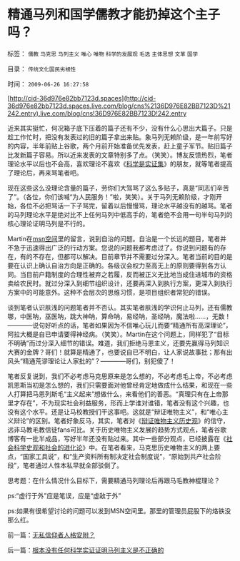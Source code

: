 # 精通马列和国学儒教才能扔掉这个主子吗？

标签： `儒教` `马克思` `马列主义` `唯心` `唯物` `科学的发展观` `毛选` `主体思想` `文革` `国学` 

目录： `传统文化国民劣根性`

时间： `2009-06-26 16:27:58`

[http://cid-36d976e82bb7123d.spaces](http://cid-36d976e82bb7123d.spaces.live.com/blog/cns%2136D976E82BB7123D%21242.entry).live.com/blog/cns!36D976E82BB7123D!242.entry

近来其实挺忙，何况箱子底下压着的篇子还有不少，没有什么心思出大篇子。只是趁工作忙时，把没有发表过的旧的篇子拿出来贴。象马列无赖阶级，是一年前写好的内容，半年前贴上谷歌，两个月前开始准备优先发表，赶上童子军节。贴旧篇子比发新篇子容易。所以近来发表的文章特别多了点。（笑笑）。博友反馈热烈，笔者理论水平以后也不会高，喜欢理论不喜欢《[科学是实证集](../../../2009/6/18/科学是实证集；为什么诺贝尔不喜欢中国传统文化.md)》的朋友，就等笔者提高了理论后，再来骂笔者吧。

现在这些这么没理论含量的篇子，劳你们大驾骂了这么多贴子，真是“同志们辛苦了”。（各位，你们该喊“为人民服务！”啦，笑笑）。关于马列无赖阶级，才刚开始，各位不必把骂话一下子骂完，留着以后慢慢骂，理论水平越没有的越骂。笔者的马列理论水平是绝对比不上任何马列中低高手的，笔者绝不会用一句半句马列的核心理论证明马列是不行的。

Martin在[msn空间](http://cid-36d976e82bb7123d.spaces.live.com/blog/cns%2136D976E82BB7123D%21233.entry)里的留言，说到自治的问题。自治是一个长远的题目，笔者并不急于迅速得出广泛的行动方案。您说的问题我都考虑过了。你说到问题有的存在，有的不存在，但都可以解决。目前章节并不需要过分深入。笔者当前的目的是要在认识上确认自治方向是正确的。各级议会权力至高无上的原则要得到各方认同。当目前户籍制度的合理性被弃之若履，反而被正义无比地当成住进城市的资格卖给农民时。就过分深入到细节组织设计，还要再深入到执行方案，更深入到执行方案中的可能意外。这种不会层次的思维习惯，是项目组织者常犯的错误。

谈到笔者认识肤浅的问题笔者并不否认。其实笔者肤浅的学识何止马列，还有儒教哪，中医呐，巫医呐，跳大神呐，算命呐，易经呐，圣经呐，魔法啦……，无数！————说句好听点的话，笔者如果因为不信唯心玩儿而要“精通所有高深理论”，阿拉大概是自已申请要得神经病。（笑笑）。Martin在这个问题上，同样犯了“目标不明确”而过分深入细节的错误。难道，我们拒绝马恩主义，还要先赢得马列知识大赛的金牌？哥们！就算是精通了，也要说自已不明白，让人家说故事批；那有出风头“精通荒谬理论让人家批的”？————哥们，别犯傻了！

笔者反复说到，我们不必考虑马克思原来是怎么想的，不必考虑毛上帝，不必考虑凯恩斯当初是怎么想的，我们只需要面对他曾经肯定地做成什么结果，和现在一些人打算把马恩列斯毛“主义起来”想做什么，来看他们的善恶。“真理只有在上帝那里才存在”，不为现实社会利益服务，形而上学谁对谁错，笔者没有这个兴趣，也没有这个水平。还是让马校教授们干这事吧。这就是“辩证唯物主义”，和“唯心主义辩论”的区别。笔者好象反马，其实，笔者对《[辩证唯物主义历史观](http://blog.sina.com.cn/s/blog_5563a64d0100d0v2.html)》的信守，远非马教毛教信徒fans可比。关于历史唯物主义发展的趋势方式观点，笔者谷歌博客有一批半成品，写好半年还没有贴过来。其中一些部分观点，已经披露在《[社会科学史观和社会的进化论](../../../2009/4/29/社会发展史观和科学的社会进化论.md)》中。在笔者看来，马克思历史唯物主义的两上要点，“国家工具说”，和“生产资料所有制决定社会制度说”，“原始到共产社会阶段”，笔者通过人性本私早就全部驳倒了。

思考题：在什么情况什么目标下，需要精通马列理论后再跟马毛教神棍理论？

ps:“虚行于外”应是笔误，应是“虚敌于外”

ps:如果有很希望讨论的问题可以发到MSN空间里。那里的管理员屁股下的烙铁没那么红。



前一篇：[无私信仰者人格安附？](../../../2009/6/26/无私信仰者人格安附？.md)

后一篇：[根本没有任何科学实证证明马列主义是不正确的](../../../2009/6/26/根本没有任何科学实证证明马列主义是不正确的.md)
